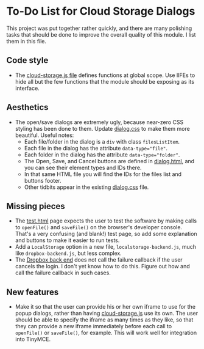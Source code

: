
# To-Do List for Cloud Storage Dialogs

This project was put together rather quickly, and there are many polishing
tasks that should be done to improve the overall quality of this module.
I list them in this file.

## Code style

 * The [cloud-storage.js file](cloud-storage.js) defines functions at global
   scope.  Use IIFEs to hide all but the few functions that the module
   should be exposing as its interface.

## Aesthetics

 * The open/save dialogs are extremely ugly, because near-zero CSS styling
   has been done to them.  Update [dialog.css](dialog.css) to make them more
   beautiful.  Useful notes:
    * Each file/folder in the dialog is a `div` with class `filesListItem`.
    * Each file in the dialog has the attribute `data-type="file"`.
    * Each folder in the dialog has the attribute `data-type="folder"`.
    * The Open, Save, and Cancel buttons are defined in
      [dialog.html](dialog.html), and you can see their element types and
      IDs there.
    * In that same HTML file you will find the IDs for the files list and
      buttons footer.
    * Other tidbits appear in the existing [dialog.css](dialog.css) file.

## Missing pieces

 * The [test.html](test.html) page expects the user to test the software by
   making calls to `openFile()` and `saveFile()` on the browser's developer
   console.  That's a very confusing (and blank!) test page, so add some
   explanation and buttons to make it easier to run tests.
 * Add a `LocalStorage` option in a new file, `localstorage-backend.js`,
   much like `dropbox-backend.js`, but less complex.
 * The [Dropbox back end](dropbox-backend.js) does not call the failure
   callback if the user cancels the login.  I don't yet know how to do this.
   Figure out how and call the failure callback in such cases.

## New features

 * Make it so that the user can provide his or her own iframe to use for
   the popup dialogs, rather than having
   [cloud-storage.js](cloud-storage.js) use its own.  The user should be
   able to specify the iframe as many times as they like, so that they can
   provide a new iframe immediately before each call to `openFile()` or
   `saveFile()`, for example.  This will work well for integration into
   TinyMCE.
